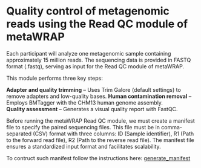 # Quality control of metagenomic reads using the Read QC module of metaWRAP

Each participant will analyze one metagenomic sample containing approximately 15 million reads. The sequencing data is provided in FASTQ format (.fastq), serving as input for the Read QC module of metaWRAP.

This module performs three key steps:

**Adapter and quality trimming** – Uses Trim Galore (default settings) to remove adapters and low-quality bases.
**Human contamination removal** – Employs BMTagger with the CHM13 human genome assembly. <br>
**Quality assessment** – Generates a visual quality report with FastQC.

Before running the metaWRAP Read QC module, we must create a manifest file to specify the paired sequencing files. This file must be in comma-separated (CSV) format with three columns: ID (Sample identifier), R1 (Path to the forward read file), R2 (Path to the reverse read file). The manifest file ensures a standardized input format and facilitates scalability. 

To contruct such manifest follow the instructions here: [generate_manifest](https://github.com/mariasotor/Cabana-Metagenomics-Workshop/blob/main/helper_sripts/generate_manifest.md)
